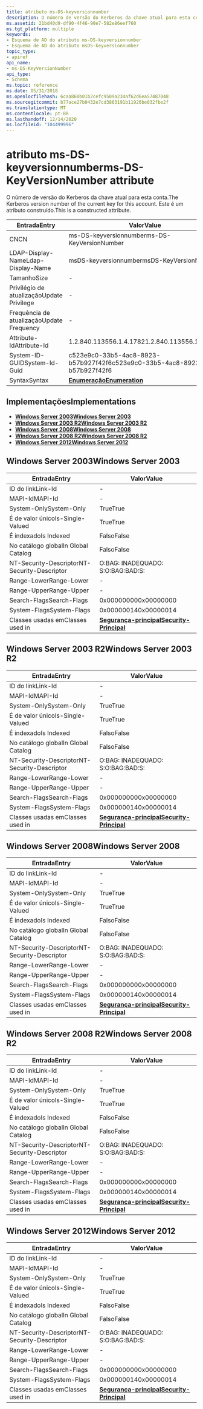 ```yaml
---
title: atributo ms-DS-keyversionnumber
description: O número de versão do Kerberos da chave atual para esta conta. Este é um atributo construído.
ms.assetid: 21bd40d9-df90-4f46-90e7-582e86eef760
ms.tgt_platform: multiple
keywords:
- Esquema de AD do atributo ms-DS-keyversionnumber
- Esquema de AD do atributo msDS-keyversionnumber
topic_type:
- apiref
api_name:
- ms-DS-KeyVersionNumber
api_type:
- Schema
ms.topic: reference
ms.date: 05/31/2018
ms.openlocfilehash: 6caa860b01b2cefc9509a234af62d6ea57487048
ms.sourcegitcommit: b77ace27b0432e7cd3863191b11926be032fbe2f
ms.translationtype: MT
ms.contentlocale: pt-BR
ms.lasthandoff: 12/14/2020
ms.locfileid: "104499996"
---
```

# <a name="ms-ds-keyversionnumber-attribute"></a><span data-ttu-id="0fb5a-106">atributo ms-DS-keyversionnumber</span><span class="sxs-lookup"><span data-stu-id="0fb5a-106">ms-DS-KeyVersionNumber attribute</span></span>

<span data-ttu-id="0fb5a-107">O número de versão do Kerberos da chave atual para esta conta.</span><span class="sxs-lookup"><span data-stu-id="0fb5a-107">The Kerberos version number of the current key for this account.</span></span> <span data-ttu-id="0fb5a-108">Este é um atributo construído.</span><span class="sxs-lookup"><span data-stu-id="0fb5a-108">This is a constructed attribute.</span></span>



| <span data-ttu-id="0fb5a-109">Entrada</span><span class="sxs-lookup"><span data-stu-id="0fb5a-109">Entry</span></span> | <span data-ttu-id="0fb5a-110">Valor</span><span class="sxs-lookup"><span data-stu-id="0fb5a-110">Value</span></span> |
|-------------------|--------------------------------------|
| <span data-ttu-id="0fb5a-111">CN</span><span class="sxs-lookup"><span data-stu-id="0fb5a-111">CN</span></span>                | <span data-ttu-id="0fb5a-112">ms-DS-keyversionnumber</span><span class="sxs-lookup"><span data-stu-id="0fb5a-112">ms-DS-KeyVersionNumber</span></span>               |
| <span data-ttu-id="0fb5a-113">LDAP-Display-Name</span><span class="sxs-lookup"><span data-stu-id="0fb5a-113">Ldap-Display-Name</span></span> | <span data-ttu-id="0fb5a-114">msDS-keyversionnumber</span><span class="sxs-lookup"><span data-stu-id="0fb5a-114">msDS-KeyVersionNumber</span></span>                |
| <span data-ttu-id="0fb5a-115">Tamanho</span><span class="sxs-lookup"><span data-stu-id="0fb5a-115">Size</span></span>              | \-                                   |
| <span data-ttu-id="0fb5a-116">Privilégio de atualização</span><span class="sxs-lookup"><span data-stu-id="0fb5a-116">Update Privilege</span></span>  | \-                                   |
| <span data-ttu-id="0fb5a-117">Frequência de atualização</span><span class="sxs-lookup"><span data-stu-id="0fb5a-117">Update Frequency</span></span>  | \-                                   |
| <span data-ttu-id="0fb5a-118">Attribute-Id</span><span class="sxs-lookup"><span data-stu-id="0fb5a-118">Attribute-Id</span></span>      | <span data-ttu-id="0fb5a-119">1.2.840.113556.1.4.1782</span><span class="sxs-lookup"><span data-stu-id="0fb5a-119">1.2.840.113556.1.4.1782</span></span>              |
| <span data-ttu-id="0fb5a-120">System-ID-GUID</span><span class="sxs-lookup"><span data-stu-id="0fb5a-120">System-Id-Guid</span></span>    | <span data-ttu-id="0fb5a-121">c523e9c0-33b5-4ac8-8923-b57b927f42f6</span><span class="sxs-lookup"><span data-stu-id="0fb5a-121">c523e9c0-33b5-4ac8-8923-b57b927f42f6</span></span> |
| <span data-ttu-id="0fb5a-122">Syntax</span><span class="sxs-lookup"><span data-stu-id="0fb5a-122">Syntax</span></span>            | [<span data-ttu-id="0fb5a-123">**Enumeração**</span><span class="sxs-lookup"><span data-stu-id="0fb5a-123">**Enumeration**</span></span>](s-enumeration.md) |



## <a name="implementations"></a><span data-ttu-id="0fb5a-124">Implementações</span><span class="sxs-lookup"><span data-stu-id="0fb5a-124">Implementations</span></span>

-   [<span data-ttu-id="0fb5a-125">**Windows Server 2003**</span><span class="sxs-lookup"><span data-stu-id="0fb5a-125">**Windows Server 2003**</span></span>](#windows-server-2003)
-   [<span data-ttu-id="0fb5a-126">**Windows Server 2003 R2**</span><span class="sxs-lookup"><span data-stu-id="0fb5a-126">**Windows Server 2003 R2**</span></span>](#windows-server-2003-r2)
-   [<span data-ttu-id="0fb5a-127">**Windows Server 2008**</span><span class="sxs-lookup"><span data-stu-id="0fb5a-127">**Windows Server 2008**</span></span>](#windows-server-2008)
-   [<span data-ttu-id="0fb5a-128">**Windows Server 2008 R2**</span><span class="sxs-lookup"><span data-stu-id="0fb5a-128">**Windows Server 2008 R2**</span></span>](#windows-server-2008-r2)
-   [<span data-ttu-id="0fb5a-129">**Windows Server 2012**</span><span class="sxs-lookup"><span data-stu-id="0fb5a-129">**Windows Server 2012**</span></span>](#windows-server-2012)

## <a name="windows-server-2003"></a><span data-ttu-id="0fb5a-130">Windows Server 2003</span><span class="sxs-lookup"><span data-stu-id="0fb5a-130">Windows Server 2003</span></span>



| <span data-ttu-id="0fb5a-131">Entrada</span><span class="sxs-lookup"><span data-stu-id="0fb5a-131">Entry</span></span> | <span data-ttu-id="0fb5a-132">Valor</span><span class="sxs-lookup"><span data-stu-id="0fb5a-132">Value</span></span> |
|------------------------|--------------------------------------------------------------|
| <span data-ttu-id="0fb5a-133">ID do link</span><span class="sxs-lookup"><span data-stu-id="0fb5a-133">Link-Id</span></span>                | \-                                                           |
| <span data-ttu-id="0fb5a-134">MAPI-Id</span><span class="sxs-lookup"><span data-stu-id="0fb5a-134">MAPI-Id</span></span>                | \-                                                           |
| <span data-ttu-id="0fb5a-135">System-Only</span><span class="sxs-lookup"><span data-stu-id="0fb5a-135">System-Only</span></span>            | <span data-ttu-id="0fb5a-136">True</span><span class="sxs-lookup"><span data-stu-id="0fb5a-136">True</span></span>                                                         |
| <span data-ttu-id="0fb5a-137">É de valor único</span><span class="sxs-lookup"><span data-stu-id="0fb5a-137">Is-Single-Valued</span></span>       | <span data-ttu-id="0fb5a-138">True</span><span class="sxs-lookup"><span data-stu-id="0fb5a-138">True</span></span>                                                         |
| <span data-ttu-id="0fb5a-139">É indexado</span><span class="sxs-lookup"><span data-stu-id="0fb5a-139">Is Indexed</span></span>             | <span data-ttu-id="0fb5a-140">Falso</span><span class="sxs-lookup"><span data-stu-id="0fb5a-140">False</span></span>                                                        |
| <span data-ttu-id="0fb5a-141">No catálogo global</span><span class="sxs-lookup"><span data-stu-id="0fb5a-141">In Global Catalog</span></span>      | <span data-ttu-id="0fb5a-142">Falso</span><span class="sxs-lookup"><span data-stu-id="0fb5a-142">False</span></span>                                                        |
| <span data-ttu-id="0fb5a-143">NT-Security-Descriptor</span><span class="sxs-lookup"><span data-stu-id="0fb5a-143">NT-Security-Descriptor</span></span> | <span data-ttu-id="0fb5a-144">O:BAG: INADEQUADO: S:</span><span class="sxs-lookup"><span data-stu-id="0fb5a-144">O:BAG:BAD:S:</span></span>                                                 |
| <span data-ttu-id="0fb5a-145">Range-Lower</span><span class="sxs-lookup"><span data-stu-id="0fb5a-145">Range-Lower</span></span>            | \-                                                           |
| <span data-ttu-id="0fb5a-146">Range-Upper</span><span class="sxs-lookup"><span data-stu-id="0fb5a-146">Range-Upper</span></span>            | \-                                                           |
| <span data-ttu-id="0fb5a-147">Search-Flags</span><span class="sxs-lookup"><span data-stu-id="0fb5a-147">Search-Flags</span></span>           | <span data-ttu-id="0fb5a-148">0x00000000</span><span class="sxs-lookup"><span data-stu-id="0fb5a-148">0x00000000</span></span>                                                   |
| <span data-ttu-id="0fb5a-149">System-Flags</span><span class="sxs-lookup"><span data-stu-id="0fb5a-149">System-Flags</span></span>           | <span data-ttu-id="0fb5a-150">0x00000014</span><span class="sxs-lookup"><span data-stu-id="0fb5a-150">0x00000014</span></span>                                                   |
| <span data-ttu-id="0fb5a-151">Classes usadas em</span><span class="sxs-lookup"><span data-stu-id="0fb5a-151">Classes used in</span></span>        | [<span data-ttu-id="0fb5a-152">**Segurança-principal**</span><span class="sxs-lookup"><span data-stu-id="0fb5a-152">**Security-Principal**</span></span>](c-securityprincipal.md)<br/> |



## <a name="windows-server-2003-r2"></a><span data-ttu-id="0fb5a-153">Windows Server 2003 R2</span><span class="sxs-lookup"><span data-stu-id="0fb5a-153">Windows Server 2003 R2</span></span>



| <span data-ttu-id="0fb5a-154">Entrada</span><span class="sxs-lookup"><span data-stu-id="0fb5a-154">Entry</span></span> | <span data-ttu-id="0fb5a-155">Valor</span><span class="sxs-lookup"><span data-stu-id="0fb5a-155">Value</span></span> |
|------------------------|--------------------------------------------------------------|
| <span data-ttu-id="0fb5a-156">ID do link</span><span class="sxs-lookup"><span data-stu-id="0fb5a-156">Link-Id</span></span>                | \-                                                           |
| <span data-ttu-id="0fb5a-157">MAPI-Id</span><span class="sxs-lookup"><span data-stu-id="0fb5a-157">MAPI-Id</span></span>                | \-                                                           |
| <span data-ttu-id="0fb5a-158">System-Only</span><span class="sxs-lookup"><span data-stu-id="0fb5a-158">System-Only</span></span>            | <span data-ttu-id="0fb5a-159">True</span><span class="sxs-lookup"><span data-stu-id="0fb5a-159">True</span></span>                                                         |
| <span data-ttu-id="0fb5a-160">É de valor único</span><span class="sxs-lookup"><span data-stu-id="0fb5a-160">Is-Single-Valued</span></span>       | <span data-ttu-id="0fb5a-161">True</span><span class="sxs-lookup"><span data-stu-id="0fb5a-161">True</span></span>                                                         |
| <span data-ttu-id="0fb5a-162">É indexado</span><span class="sxs-lookup"><span data-stu-id="0fb5a-162">Is Indexed</span></span>             | <span data-ttu-id="0fb5a-163">Falso</span><span class="sxs-lookup"><span data-stu-id="0fb5a-163">False</span></span>                                                        |
| <span data-ttu-id="0fb5a-164">No catálogo global</span><span class="sxs-lookup"><span data-stu-id="0fb5a-164">In Global Catalog</span></span>      | <span data-ttu-id="0fb5a-165">Falso</span><span class="sxs-lookup"><span data-stu-id="0fb5a-165">False</span></span>                                                        |
| <span data-ttu-id="0fb5a-166">NT-Security-Descriptor</span><span class="sxs-lookup"><span data-stu-id="0fb5a-166">NT-Security-Descriptor</span></span> | <span data-ttu-id="0fb5a-167">O:BAG: INADEQUADO: S:</span><span class="sxs-lookup"><span data-stu-id="0fb5a-167">O:BAG:BAD:S:</span></span>                                                 |
| <span data-ttu-id="0fb5a-168">Range-Lower</span><span class="sxs-lookup"><span data-stu-id="0fb5a-168">Range-Lower</span></span>            | \-                                                           |
| <span data-ttu-id="0fb5a-169">Range-Upper</span><span class="sxs-lookup"><span data-stu-id="0fb5a-169">Range-Upper</span></span>            | \-                                                           |
| <span data-ttu-id="0fb5a-170">Search-Flags</span><span class="sxs-lookup"><span data-stu-id="0fb5a-170">Search-Flags</span></span>           | <span data-ttu-id="0fb5a-171">0x00000000</span><span class="sxs-lookup"><span data-stu-id="0fb5a-171">0x00000000</span></span>                                                   |
| <span data-ttu-id="0fb5a-172">System-Flags</span><span class="sxs-lookup"><span data-stu-id="0fb5a-172">System-Flags</span></span>           | <span data-ttu-id="0fb5a-173">0x00000014</span><span class="sxs-lookup"><span data-stu-id="0fb5a-173">0x00000014</span></span>                                                   |
| <span data-ttu-id="0fb5a-174">Classes usadas em</span><span class="sxs-lookup"><span data-stu-id="0fb5a-174">Classes used in</span></span>        | [<span data-ttu-id="0fb5a-175">**Segurança-principal**</span><span class="sxs-lookup"><span data-stu-id="0fb5a-175">**Security-Principal**</span></span>](c-securityprincipal.md)<br/> |



## <a name="windows-server-2008"></a><span data-ttu-id="0fb5a-176">Windows Server 2008</span><span class="sxs-lookup"><span data-stu-id="0fb5a-176">Windows Server 2008</span></span>



| <span data-ttu-id="0fb5a-177">Entrada</span><span class="sxs-lookup"><span data-stu-id="0fb5a-177">Entry</span></span> | <span data-ttu-id="0fb5a-178">Valor</span><span class="sxs-lookup"><span data-stu-id="0fb5a-178">Value</span></span> |
|------------------------|--------------------------------------------------------------|
| <span data-ttu-id="0fb5a-179">ID do link</span><span class="sxs-lookup"><span data-stu-id="0fb5a-179">Link-Id</span></span>                | \-                                                           |
| <span data-ttu-id="0fb5a-180">MAPI-Id</span><span class="sxs-lookup"><span data-stu-id="0fb5a-180">MAPI-Id</span></span>                | \-                                                           |
| <span data-ttu-id="0fb5a-181">System-Only</span><span class="sxs-lookup"><span data-stu-id="0fb5a-181">System-Only</span></span>            | <span data-ttu-id="0fb5a-182">True</span><span class="sxs-lookup"><span data-stu-id="0fb5a-182">True</span></span>                                                         |
| <span data-ttu-id="0fb5a-183">É de valor único</span><span class="sxs-lookup"><span data-stu-id="0fb5a-183">Is-Single-Valued</span></span>       | <span data-ttu-id="0fb5a-184">True</span><span class="sxs-lookup"><span data-stu-id="0fb5a-184">True</span></span>                                                         |
| <span data-ttu-id="0fb5a-185">É indexado</span><span class="sxs-lookup"><span data-stu-id="0fb5a-185">Is Indexed</span></span>             | <span data-ttu-id="0fb5a-186">Falso</span><span class="sxs-lookup"><span data-stu-id="0fb5a-186">False</span></span>                                                        |
| <span data-ttu-id="0fb5a-187">No catálogo global</span><span class="sxs-lookup"><span data-stu-id="0fb5a-187">In Global Catalog</span></span>      | <span data-ttu-id="0fb5a-188">Falso</span><span class="sxs-lookup"><span data-stu-id="0fb5a-188">False</span></span>                                                        |
| <span data-ttu-id="0fb5a-189">NT-Security-Descriptor</span><span class="sxs-lookup"><span data-stu-id="0fb5a-189">NT-Security-Descriptor</span></span> | <span data-ttu-id="0fb5a-190">O:BAG: INADEQUADO: S:</span><span class="sxs-lookup"><span data-stu-id="0fb5a-190">O:BAG:BAD:S:</span></span>                                                 |
| <span data-ttu-id="0fb5a-191">Range-Lower</span><span class="sxs-lookup"><span data-stu-id="0fb5a-191">Range-Lower</span></span>            | \-                                                           |
| <span data-ttu-id="0fb5a-192">Range-Upper</span><span class="sxs-lookup"><span data-stu-id="0fb5a-192">Range-Upper</span></span>            | \-                                                           |
| <span data-ttu-id="0fb5a-193">Search-Flags</span><span class="sxs-lookup"><span data-stu-id="0fb5a-193">Search-Flags</span></span>           | <span data-ttu-id="0fb5a-194">0x00000000</span><span class="sxs-lookup"><span data-stu-id="0fb5a-194">0x00000000</span></span>                                                   |
| <span data-ttu-id="0fb5a-195">System-Flags</span><span class="sxs-lookup"><span data-stu-id="0fb5a-195">System-Flags</span></span>           | <span data-ttu-id="0fb5a-196">0x00000014</span><span class="sxs-lookup"><span data-stu-id="0fb5a-196">0x00000014</span></span>                                                   |
| <span data-ttu-id="0fb5a-197">Classes usadas em</span><span class="sxs-lookup"><span data-stu-id="0fb5a-197">Classes used in</span></span>        | [<span data-ttu-id="0fb5a-198">**Segurança-principal**</span><span class="sxs-lookup"><span data-stu-id="0fb5a-198">**Security-Principal**</span></span>](c-securityprincipal.md)<br/> |



## <a name="windows-server-2008-r2"></a><span data-ttu-id="0fb5a-199">Windows Server 2008 R2</span><span class="sxs-lookup"><span data-stu-id="0fb5a-199">Windows Server 2008 R2</span></span>



| <span data-ttu-id="0fb5a-200">Entrada</span><span class="sxs-lookup"><span data-stu-id="0fb5a-200">Entry</span></span> | <span data-ttu-id="0fb5a-201">Valor</span><span class="sxs-lookup"><span data-stu-id="0fb5a-201">Value</span></span> |
|------------------------|--------------------------------------------------------------|
| <span data-ttu-id="0fb5a-202">ID do link</span><span class="sxs-lookup"><span data-stu-id="0fb5a-202">Link-Id</span></span>                | \-                                                           |
| <span data-ttu-id="0fb5a-203">MAPI-Id</span><span class="sxs-lookup"><span data-stu-id="0fb5a-203">MAPI-Id</span></span>                | \-                                                           |
| <span data-ttu-id="0fb5a-204">System-Only</span><span class="sxs-lookup"><span data-stu-id="0fb5a-204">System-Only</span></span>            | <span data-ttu-id="0fb5a-205">True</span><span class="sxs-lookup"><span data-stu-id="0fb5a-205">True</span></span>                                                         |
| <span data-ttu-id="0fb5a-206">É de valor único</span><span class="sxs-lookup"><span data-stu-id="0fb5a-206">Is-Single-Valued</span></span>       | <span data-ttu-id="0fb5a-207">True</span><span class="sxs-lookup"><span data-stu-id="0fb5a-207">True</span></span>                                                         |
| <span data-ttu-id="0fb5a-208">É indexado</span><span class="sxs-lookup"><span data-stu-id="0fb5a-208">Is Indexed</span></span>             | <span data-ttu-id="0fb5a-209">Falso</span><span class="sxs-lookup"><span data-stu-id="0fb5a-209">False</span></span>                                                        |
| <span data-ttu-id="0fb5a-210">No catálogo global</span><span class="sxs-lookup"><span data-stu-id="0fb5a-210">In Global Catalog</span></span>      | <span data-ttu-id="0fb5a-211">Falso</span><span class="sxs-lookup"><span data-stu-id="0fb5a-211">False</span></span>                                                        |
| <span data-ttu-id="0fb5a-212">NT-Security-Descriptor</span><span class="sxs-lookup"><span data-stu-id="0fb5a-212">NT-Security-Descriptor</span></span> | <span data-ttu-id="0fb5a-213">O:BAG: INADEQUADO: S:</span><span class="sxs-lookup"><span data-stu-id="0fb5a-213">O:BAG:BAD:S:</span></span>                                                 |
| <span data-ttu-id="0fb5a-214">Range-Lower</span><span class="sxs-lookup"><span data-stu-id="0fb5a-214">Range-Lower</span></span>            | \-                                                           |
| <span data-ttu-id="0fb5a-215">Range-Upper</span><span class="sxs-lookup"><span data-stu-id="0fb5a-215">Range-Upper</span></span>            | \-                                                           |
| <span data-ttu-id="0fb5a-216">Search-Flags</span><span class="sxs-lookup"><span data-stu-id="0fb5a-216">Search-Flags</span></span>           | <span data-ttu-id="0fb5a-217">0x00000000</span><span class="sxs-lookup"><span data-stu-id="0fb5a-217">0x00000000</span></span>                                                   |
| <span data-ttu-id="0fb5a-218">System-Flags</span><span class="sxs-lookup"><span data-stu-id="0fb5a-218">System-Flags</span></span>           | <span data-ttu-id="0fb5a-219">0x00000014</span><span class="sxs-lookup"><span data-stu-id="0fb5a-219">0x00000014</span></span>                                                   |
| <span data-ttu-id="0fb5a-220">Classes usadas em</span><span class="sxs-lookup"><span data-stu-id="0fb5a-220">Classes used in</span></span>        | [<span data-ttu-id="0fb5a-221">**Segurança-principal**</span><span class="sxs-lookup"><span data-stu-id="0fb5a-221">**Security-Principal**</span></span>](c-securityprincipal.md)<br/> |



## <a name="windows-server-2012"></a><span data-ttu-id="0fb5a-222">Windows Server 2012</span><span class="sxs-lookup"><span data-stu-id="0fb5a-222">Windows Server 2012</span></span>



| <span data-ttu-id="0fb5a-223">Entrada</span><span class="sxs-lookup"><span data-stu-id="0fb5a-223">Entry</span></span> | <span data-ttu-id="0fb5a-224">Valor</span><span class="sxs-lookup"><span data-stu-id="0fb5a-224">Value</span></span> |
|------------------------|--------------------------------------------------------------|
| <span data-ttu-id="0fb5a-225">ID do link</span><span class="sxs-lookup"><span data-stu-id="0fb5a-225">Link-Id</span></span>                | \-                                                           |
| <span data-ttu-id="0fb5a-226">MAPI-Id</span><span class="sxs-lookup"><span data-stu-id="0fb5a-226">MAPI-Id</span></span>                | \-                                                           |
| <span data-ttu-id="0fb5a-227">System-Only</span><span class="sxs-lookup"><span data-stu-id="0fb5a-227">System-Only</span></span>            | <span data-ttu-id="0fb5a-228">True</span><span class="sxs-lookup"><span data-stu-id="0fb5a-228">True</span></span>                                                         |
| <span data-ttu-id="0fb5a-229">É de valor único</span><span class="sxs-lookup"><span data-stu-id="0fb5a-229">Is-Single-Valued</span></span>       | <span data-ttu-id="0fb5a-230">True</span><span class="sxs-lookup"><span data-stu-id="0fb5a-230">True</span></span>                                                         |
| <span data-ttu-id="0fb5a-231">É indexado</span><span class="sxs-lookup"><span data-stu-id="0fb5a-231">Is Indexed</span></span>             | <span data-ttu-id="0fb5a-232">Falso</span><span class="sxs-lookup"><span data-stu-id="0fb5a-232">False</span></span>                                                        |
| <span data-ttu-id="0fb5a-233">No catálogo global</span><span class="sxs-lookup"><span data-stu-id="0fb5a-233">In Global Catalog</span></span>      | <span data-ttu-id="0fb5a-234">Falso</span><span class="sxs-lookup"><span data-stu-id="0fb5a-234">False</span></span>                                                        |
| <span data-ttu-id="0fb5a-235">NT-Security-Descriptor</span><span class="sxs-lookup"><span data-stu-id="0fb5a-235">NT-Security-Descriptor</span></span> | <span data-ttu-id="0fb5a-236">O:BAG: INADEQUADO: S:</span><span class="sxs-lookup"><span data-stu-id="0fb5a-236">O:BAG:BAD:S:</span></span>                                                 |
| <span data-ttu-id="0fb5a-237">Range-Lower</span><span class="sxs-lookup"><span data-stu-id="0fb5a-237">Range-Lower</span></span>            | \-                                                           |
| <span data-ttu-id="0fb5a-238">Range-Upper</span><span class="sxs-lookup"><span data-stu-id="0fb5a-238">Range-Upper</span></span>            | \-                                                           |
| <span data-ttu-id="0fb5a-239">Search-Flags</span><span class="sxs-lookup"><span data-stu-id="0fb5a-239">Search-Flags</span></span>           | <span data-ttu-id="0fb5a-240">0x00000000</span><span class="sxs-lookup"><span data-stu-id="0fb5a-240">0x00000000</span></span>                                                   |
| <span data-ttu-id="0fb5a-241">System-Flags</span><span class="sxs-lookup"><span data-stu-id="0fb5a-241">System-Flags</span></span>           | <span data-ttu-id="0fb5a-242">0x00000014</span><span class="sxs-lookup"><span data-stu-id="0fb5a-242">0x00000014</span></span>                                                   |
| <span data-ttu-id="0fb5a-243">Classes usadas em</span><span class="sxs-lookup"><span data-stu-id="0fb5a-243">Classes used in</span></span>        | [<span data-ttu-id="0fb5a-244">**Segurança-principal**</span><span class="sxs-lookup"><span data-stu-id="0fb5a-244">**Security-Principal**</span></span>](c-securityprincipal.md)<br/> |



 

 





